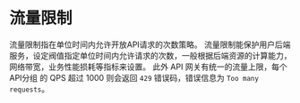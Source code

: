 

# 流量限制

流量限制指在单位时间内允许开放API请求的次数策略。
流量限制能保护用户后端服务，设定阀值指定单位时间内允许请求的次数，一般根据后端资源的计算能力，网络带宽，业务性能损耗等指标来设置。
此外 API 网关有统一的流量上限，每个 API分组 的 QPS 超过 1000 则会返回 `429` 错误码，错误信息为 `Too many requests`。



